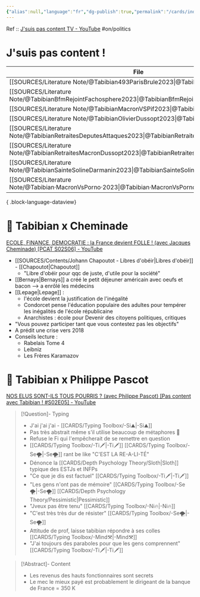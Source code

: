```yaml
---
{"alias":null,"language":"fr","dg-publish":true,"permalink":"/cards/individuals/tabibian/","dgPassFrontmatter":true,"created":"2023-02-24T17:15:32.572+01:00","updated":"2023-05-02T10:41:05.539+02:00"}
---
```


Ref :: [J'suis pas content TV - YouTube](https://www.youtube.com/@JsuispascontentTV)
#on/politics 

# J'suis pas content !
| File                                                                                                        | date | Ref                                                 |
| ----------------------------------------------------------------------------------------------------------- | ---- | --------------------------------------------------- |
| [[SOURCES/Literature Note/@Tabibian493ParisBrule2023\|@Tabibian493ParisBrule2023]]                       | \-   | [Lien](https://www.youtube.com/watch?v=Z1rpgTRyh3A) |
| [[SOURCES/Literature Note/@TabibianBfmRejointFachosphere2023\|@TabibianBfmRejointFachosphere2023]]       | \-   | \-                                                  |
| [[SOURCES/Literature Note/@TabibianMacronVSPif2023\|@TabibianMacronVSPif2023]]                           | \-   | [Lien](https://www.youtube.com/watch?v=1LBOz-PIK0Y) |
| [[SOURCES/Literature Note/@TabibianOlivierDussopt2023\|@TabibianOlivierDussopt2023]]                     | \-   | \-                                                  |
| [[SOURCES/Literature Note/@TabibianRetraitesDeputesAttaques2023\|@TabibianRetraitesDeputesAttaques2023]] | \-   | [Lien](https://www.youtube.com/watch?v=dmSOku1x4nk) |
| [[SOURCES/Literature Note/@TabibianRetraitesMacronDussopt2023\|@TabibianRetraitesMacronDussopt2023]]     | \-   | [Lien](https://www.youtube.com/watch?v=lokVhVd6Edg) |
| [[SOURCES/Literature Note/@TabibianSainteSolineDarmanin2023\|@TabibianSainteSolineDarmanin2023]]         | \-   | [Lien](https://www.youtube.com/watch?v=xatqyToY4F4) |
| [[SOURCES/Literature Note/@Tabibian·MacronVsPorno·2023\|@Tabibian·MacronVsPorno·2023]]                   | \-   | [Lien](https://www.youtube.com/watch?v=EvrSwGlZMuM) |

{ .block-language-dataview}


# 👀 Tabibian x Cheminade
[ECOLE, FINANCE, DEMOCRATIE : la France devient FOLLE ! (avec Jacques Cheminade) [PCAT S02S06] - YouTube](https://www.youtube.com/watch?v=qqhljCsGlFA&t=4280s&pp=ygUUdGFiaWJpYW4geCBjaGVtaW5hZGU%3D)

- [[SOURCES/Contents/Johann Chapoutot - Libres d'obéir\|Libres d'obéir]] - [[Chapoutot\|Chapoutot]]  
	- "Libre d'obéir pour qqc de juste, d'utile pour la société"  
- [[Bernays\|Bernays]] a créé le petit déjeuner américain avec oeufs et bacon --> a enrôlé les médecins  
- [[Lepage\|Lepage]] :  
	- l'école devient la justification de l'inégalité  
	- Condorcet pense l'éducation populaire des adultes pour tempérer les inégalités de l'école républicaine  
	- Anarchistes : école pour Devenir des citoyens politiques, critiques  
- "Vous pouvez participer tant que vous contestez pas les objectifs"  
- A prédit une crise vers 2018  
- Conseils lecture :  
	- Rabelais Tome 4  
	- Leibniz  
	- Les Frères Karamazov

# 👀 Tabibian x Philippe Pascot 
[NOS ELUS SONT-ILS TOUS POURRIS ? (avec Philippe Pascot) [Pas content avec Tabibian ! #S02E05] - YouTube](https://www.youtube.com/watch?v=NOt3UpiZ28Y)
> [!Question]- Typing
> - J'ai j'ai j'ai - [[CARDS/Typing Toolbox/-Si⛰️\|-Si⛰️]]  
> - Pas très abstrait même s'il utilise beaucoup de métaphores 🤔  
> - Refuse le Fi qui l'empêcherait de se remettre en question  
> - [[CARDS/Typing Toolbox/-Ti🗡️\|-Ti🗡️]] [[CARDS/Typing Toolbox/-Se🌪️\|-Se🌪️]] rant be like "C'EST LA RE-A-LI-TÉ"
> - Dénonce la [[CARDS/Depth Psychology Theory/Sloth\|Sloth]] typique des ESTJs et INFPs
> - "Ce que je dis est factuel" [[CARDS/Typing Toolbox/-Ti🗡️\|-Ti🗡️]]
> - "Les gens n'ont pas de mémoire" [[CARDS/Typing Toolbox/-Se🌪️\|-Se🌪️]] [[CARDS/Depth Psychology Theory/Pessimistic\|Pessimistic]] 
> - "Jveux pas être tenu" [[CARDS/Typing Toolbox/-Ni🔥\|-Ni🔥]]
> - "C'est très très dur de résister" [[CARDS/Typing Toolbox/-Se🌪️\|-Se🌪️]] 
> - Attitude de prof, laisse tabibian répondre à ses colles [[CARDS/Typing Toolbox/-Mind⚒️\|-Mind⚒️]] 
> - "J'ai toujours des paraboles pour que les gens comprennent" [[CARDS/Typing Toolbox/-Ti🗡️\|-Ti🗡️]] 

> [!Abstract]- Content
> - Les revenus des hauts fonctionnaires sont secrets  
> - Le mec le mieux payé est probablement le dirigeant de la banque de France = 350 K  
